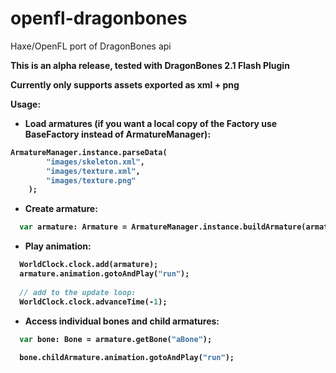openfl-dragonbones
==================

Haxe/OpenFL port of DragonBones api

<b>
This is an alpha release, tested with DragonBones 2.1 Flash Plugin

<b>Currently only supports assets exported as xml + png


Usage:

- Load armatures (if you want a local copy of the Factory use BaseFactory instead of ArmatureManager):

```Haxe
ArmatureManager.instance.parseData(		
		"images/skeleton.xml", 
		"images/texture.xml",
		"images/texture.png" 
	);	
```

- Create armature:

```Haxe
  var armature: Armature = ArmatureManager.instance.buildArmature(armatureName);
```

- Play animation:

```Haxe
  WorldClock.clock.add(armature);
  armature.animation.gotoAndPlay("run");
  
  // add to the update loop:
  WorldClock.clock.advanceTime(-1);
```  

- Access individual bones and child armatures:  

```Haxe
  var bone: Bone = armature.getBone("aBone");
  
  bone.childArmature.animation.gotoAndPlay("run");
```
